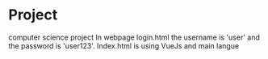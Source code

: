 # Project
computer science project
In webpage login.html the username is 'user' and the password is 'user123'.
Index.html is using VueJs and main langue
